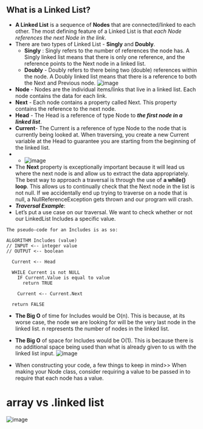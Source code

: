 
## What is a Linked List? 
* **A Linked List** is a sequence of **Nodes** that are connected/linked to each other. The most defining feature of a Linked List is that *each Node references the next Node in the link*.
* There are two types of Linked List - **Singly** and **Doubly**.
  -  **Singly** :  Singly refers to the number of references the node has. A Singly linked list means that there is only one reference, and the reference points to the Next node in a linked list.
  - **Doubly** - Doubly refers to there being two (double) references within the node. A Doubly linked list means that there is a reference to both the Next and Previous node.
  ![image](https://miro.medium.com/max/875/1*AeMDLFUjR0w0J4n8CP4H6g.jpeg)
* **Node** - Nodes are the individual items/links that live in a linked list. Each node contains the data for each link.
* **Next** - Each node contains a property called Next. This property contains the reference to the next node.
* **Head** - The Head is a reference of type Node to ***the first node in a linked list***.
* **Current**- The Current is a reference of type Node to the node that is currently being looked at. When traversing, you create a new Current variable at the Head to guarantee you are starting from the beginning of the linked list.
* * ![image](https://miro.medium.com/max/875/1*K0_eV07tJtKQSVGKfP18bw.jpeg)
* The **Next** property is exceptionally important because it will lead us where the next node is and allow us to extract the data appropriately.  The best way to approach a traversal is through the use of **a while() loop**. This allows us to continually check that the Next node in the list is not null. If we accidentally end up trying to traverse on a node that is null, a NullReferenceException gets thrown and our program will crash.
* ***Traversal Example***:
* Let’s put a use case on our traversal. We want to check whether or not our LinkedList Includes a specific value.
```
The pseudo-code for an Includes is as so:

ALGORITHM Includes (value)
// INPUT <-- integer value
// OUTPUT <-- boolean

  Current <-- Head

  WHILE Current is not NULL
    IF Current.Value is equal to value
      return TRUE

    Current <-- Current.Next

  return FALSE
```
- **The Big O** of time for Includes would be O(n). This is because, at its worse case, the node we are looking for will be the very last node in the linked list. n represents the number of nodes in the linked list.

- **The Big O** of space for Includes would be O(1). This is because there is no additional space being used than what is already given to us with the linked list input.
![image](https://miro.medium.com/max/875/1*Jy5tjwrMdtpGl2ceq4f94A.jpeg)
* When constructing your code, a few things to keep in mind>> When making your Node class, consider requiring a value to be passed in to require that each node has a value.
# array vs .linked list 
![image](https://miro.medium.com/max/875/1*cUehR5S18XSoVLaPNfNzlA.jpeg)
